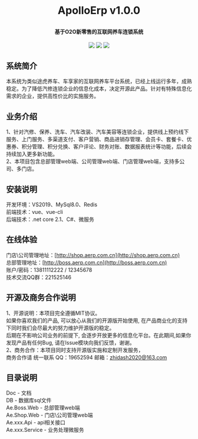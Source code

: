 <p align="center">
	<!-- <img alt="logo" src=""> -->
</p>
<h1 align="center" style="margin: 30px 0 30px; font-weight: bold;">ApolloErp v1.0.0</h1>
<h4 align="center">基于O2O新零售的互联网养车连锁系统</h4>
<p align="center">
	<a href="https://gitee.com/aerphouse/ApolloErp/stargazers"><img src="https://gitee.com/aerphouse/ApolloErp/badge/star.svg?theme=dark"></a>
	<a href="https://gitee.com/aerphouse/ApolloErp"><img src="https://img.shields.io/badge/ApolloErp-v1.0.0-brightgreen.svg"></a>
	<a href="https://gitee.com/aerphouse/ApolloErp/blob/master/LICENSE"><img src="https://img.shields.io/pypi/l/zvt.svg"></a>
</p>


## 系统简介

  本系统为类似途虎养车、车享家的互联网养车平台系统，已经上线运行多年，成熟稳定。为了降低汽修连锁企业的信息化成本，决定开源此产品。针对有特殊信息化需求的企业，提供高性价比的实施服务。  


## 业务介绍

  1、针对汽修、保养、洗车、汽车改装、汽车美容等连锁企业，提供线上预约线下服务、上门服务、多渠道支付、客户营销、商品进销存管理、会员卡、套餐卡、优惠券、积分管理、积分兑换、客户评论、财务对账、数据报表统计等功能，后续会持续加入更多新功能。  
  2、本项目包含总部管理web端、公司管理web端、门店管理web端，支持多公司、多门店。  


## 安装说明

  开发环境：VS2019、MySql8.0、Redis  
  前端技术：vue、vue-cli  
  后端技术：.net core 2.1、C#、微服务  

## 在线体验

  门店\公司管理地址：[http://shop.aerp.com.cn](http://shop.aerp.com.cn)  
  总部管理地址：[http://boss.aerp.com.cn](http://boss.aerp.com.cn)   
  账户/密码：13811112222 / 12345678  
  技术交流QQ群：221525146  

## 开源及商务合作说明

  1、开源说明：本项目完全遵循MIT协议。  
    如果你喜欢我们的产品, 可以放心从我们的开源版开始使用, 在产品商业化的支持下同时我们会尽最大的努力维护开源版的稳定。   
    后期在不影响公司业务的前提下, 会逐步开放更多的信息化平台。在此期间,如果你发现产品有任何Bug, 请在Issue模块向我们反馈，谢谢。  
  2、商务合作：本项目同时支持开源版实施和定制开发服务，  
  商务合作请 统一联系 QQ：19652594  邮箱：zhidash2020@163.com    
  
  
## 目录说明  
  Doc - 文档  
  DB - 数据库sql文件  
  Ae.Boss.Web - 总部管理web端  
  Ae.Shop.Web - 门店\公司管理web端    
  Ae.xxx.Api - api相关接口  
  Ae.xxx.Service - 业务处理微服务  
  
  


